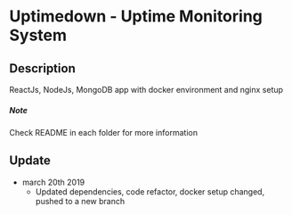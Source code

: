 Uptimedown - Uptime Monitoring System
==================================

## Description
ReactJs, NodeJs, MongoDB app with docker environment and nginx setup


##### Note
Check README in each folder for more information

## Update 
- march 20th 2019
    - Updated dependencies, code refactor, docker setup changed, pushed to a new branch